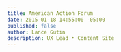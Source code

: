 ```yaml
---
title: American Action Forum
date: 2015-01-18 14:55:00 -05:00
published: false
author: Lance Gutin
description: UX Lead • Content Site
---
```


